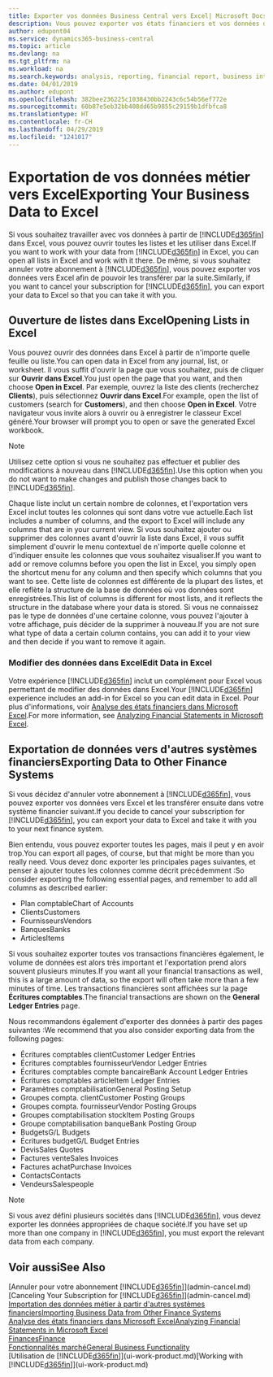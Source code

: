```yaml
---
title: Exporter vos données Business Central vers Excel| Microsoft Docs
description: Vous pouvez exporter vos états financiers et vos données de veille économique de Business Central vers Excel, ou ouvrir vos données dans Excel.
author: edupont04
ms.service: dynamics365-business-central
ms.topic: article
ms.devlang: na
ms.tgt_pltfrm: na
ms.workload: na
ms.search.keywords: analysis, reporting, financial report, business intelligence, BI, Excel
ms.date: 04/01/2019
ms.author: edupont
ms.openlocfilehash: 382bee236225c1038430bb2243c6c54b56ef772e
ms.sourcegitcommit: 60b87e5eb32bb408dd65b9855c29159b1dfbfca8
ms.translationtype: HT
ms.contentlocale: fr-CH
ms.lasthandoff: 04/29/2019
ms.locfileid: "1241017"
---
```

# <a name="exporting-your-business-data-to-excel"></a><span data-ttu-id="ad0ab-103">Exportation de vos données métier vers Excel</span><span class="sxs-lookup"><span data-stu-id="ad0ab-103">Exporting Your Business Data to Excel</span></span>
<span data-ttu-id="ad0ab-104">Si vous souhaitez travailler avec vos données à partir de [!INCLUDE[d365fin](includes/d365fin_md.md)] dans Excel, vous pouvez ouvrir toutes les listes et les utiliser dans Excel.</span><span class="sxs-lookup"><span data-stu-id="ad0ab-104">If you want to work with your data from [!INCLUDE[d365fin](includes/d365fin_md.md)] in Excel, you can open all lists in Excel and work with it there.</span></span> <span data-ttu-id="ad0ab-105">De même, si vous souhaitez annuler votre abonnement à [!INCLUDE[d365fin](includes/d365fin_md.md)], vous pouvez exporter vos données vers Excel afin de pouvoir les transférer par la suite.</span><span class="sxs-lookup"><span data-stu-id="ad0ab-105">Similarly, if you want to cancel your subscription for [!INCLUDE[d365fin](includes/d365fin_md.md)], you can export your data to Excel so that you can take it with you.</span></span>

## <a name="opening-lists-in-excel"></a><span data-ttu-id="ad0ab-106">Ouverture de listes dans Excel</span><span class="sxs-lookup"><span data-stu-id="ad0ab-106">Opening Lists in Excel</span></span>
<span data-ttu-id="ad0ab-107">Vous pouvez ouvrir des données dans Excel à partir de n'importe quelle feuille ou liste.</span><span class="sxs-lookup"><span data-stu-id="ad0ab-107">You can open data in Excel from any journal, list, or worksheet.</span></span> <span data-ttu-id="ad0ab-108">Il vous suffit d'ouvrir la page que vous souhaitez, puis de cliquer sur **Ouvrir dans Excel**.</span><span class="sxs-lookup"><span data-stu-id="ad0ab-108">You just open the page that you want, and then choose **Open in Excel**.</span></span> <span data-ttu-id="ad0ab-109">Par exemple, ouvrez la liste des clients (recherchez **Clients**), puis sélectionnez **Ouvrir dans Excel**.</span><span class="sxs-lookup"><span data-stu-id="ad0ab-109">For example, open the list of customers (search for **Customers**), and then choose **Open in Excel**.</span></span> <span data-ttu-id="ad0ab-110">Votre navigateur vous invite alors à ouvrir ou à enregistrer le classeur Excel généré.</span><span class="sxs-lookup"><span data-stu-id="ad0ab-110">Your browser will prompt you to open or save the generated Excel workbook.</span></span>  

> [!NOTE]
> <span data-ttu-id="ad0ab-111">Utilisez cette option si vous ne souhaitez pas effectuer et publier des modifications à nouveau dans [!INCLUDE[d365fin](includes/d365fin_md.md)].</span><span class="sxs-lookup"><span data-stu-id="ad0ab-111">Use this option when you do not want to make changes and publish those changes back to [!INCLUDE[d365fin](includes/d365fin_md.md)].</span></span>  

<span data-ttu-id="ad0ab-112">Chaque liste inclut un certain nombre de colonnes, et l'exportation vers Excel inclut toutes les colonnes qui sont dans votre vue actuelle.</span><span class="sxs-lookup"><span data-stu-id="ad0ab-112">Each list includes a number of columns, and the export to Excel will include any columns that are in your current view.</span></span> <span data-ttu-id="ad0ab-113">Si vous souhaitez ajouter ou supprimer des colonnes avant d'ouvrir la liste dans Excel, il vous suffit simplement d'ouvrir le menu contextuel de n'importe quelle colonne et d'indiquer ensuite les colonnes que vous souhaitez visualiser.</span><span class="sxs-lookup"><span data-stu-id="ad0ab-113">If you want to add or remove columns before you open the list in Excel, you simply open the shortcut menu for any column and then specify which columns that you want to see.</span></span> <span data-ttu-id="ad0ab-114">Cette liste de colonnes est différente de la plupart des listes, et elle reflète la structure de la base de données où vos données sont enregistrées.</span><span class="sxs-lookup"><span data-stu-id="ad0ab-114">This list of columns is different for most lists, and it reflects the structure in the database where your data is stored.</span></span> <span data-ttu-id="ad0ab-115">Si vous ne connaissez pas le type de données d'une certaine colonne, vous pouvez l'ajouter à votre affichage, puis décider de la supprimer à nouveau.</span><span class="sxs-lookup"><span data-stu-id="ad0ab-115">If you are not sure what type of data a certain column contains, you can add it to your view and then decide if you want to remove it again.</span></span>  

### <a name="edit-data-in-excel"></a><span data-ttu-id="ad0ab-116">Modifier des données dans Excel</span><span class="sxs-lookup"><span data-stu-id="ad0ab-116">Edit Data in Excel</span></span>
<span data-ttu-id="ad0ab-117">Votre expérience [!INCLUDE[d365fin](includes/d365fin_md.md)] inclut un complément pour Excel vous permettant de modifier des données dans Excel.</span><span class="sxs-lookup"><span data-stu-id="ad0ab-117">Your [!INCLUDE[d365fin](includes/d365fin_md.md)] experience includes an add-in for Excel so you can edit data in Excel.</span></span> <span data-ttu-id="ad0ab-118">Pour plus d'informations, voir [Analyse des états financiers dans Microsoft Excel](finance-analyze-excel.md).</span><span class="sxs-lookup"><span data-stu-id="ad0ab-118">For more information, see [Analyzing Financial Statements in Microsoft Excel](finance-analyze-excel.md).</span></span>  

## <a name="exporting-data-to-other-finance-systems"></a><span data-ttu-id="ad0ab-119">Exportation de données vers d'autres systèmes financiers</span><span class="sxs-lookup"><span data-stu-id="ad0ab-119">Exporting Data to Other Finance Systems</span></span>
<span data-ttu-id="ad0ab-120">Si vous décidez d'annuler votre abonnement à [!INCLUDE[d365fin](includes/d365fin_md.md)], vous pouvez exporter vos données vers Excel et les transférer ensuite dans votre système financier suivant.</span><span class="sxs-lookup"><span data-stu-id="ad0ab-120">If you decide to cancel your subscription for [!INCLUDE[d365fin](includes/d365fin_md.md)], you can export your data to Excel and take it with you to your next finance system.</span></span>  

<span data-ttu-id="ad0ab-121">Bien entendu, vous pouvez exporter toutes les pages, mais il peut y en avoir trop.</span><span class="sxs-lookup"><span data-stu-id="ad0ab-121">You can export all pages, of course, but that might be more than you really need.</span></span> <span data-ttu-id="ad0ab-122">Vous devez donc exporter les principales pages suivantes, et penser à ajouter toutes les colonnes comme décrit précédemment :</span><span class="sxs-lookup"><span data-stu-id="ad0ab-122">So consider exporting the following essential pages, and remember to add all columns as described earlier:</span></span>  

* <span data-ttu-id="ad0ab-123">Plan comptable</span><span class="sxs-lookup"><span data-stu-id="ad0ab-123">Chart of Accounts</span></span>  
* <span data-ttu-id="ad0ab-124">Clients</span><span class="sxs-lookup"><span data-stu-id="ad0ab-124">Customers</span></span>  
* <span data-ttu-id="ad0ab-125">Fournisseurs</span><span class="sxs-lookup"><span data-stu-id="ad0ab-125">Vendors</span></span>  
* <span data-ttu-id="ad0ab-126">Banques</span><span class="sxs-lookup"><span data-stu-id="ad0ab-126">Banks</span></span>  
* <span data-ttu-id="ad0ab-127">Articles</span><span class="sxs-lookup"><span data-stu-id="ad0ab-127">Items</span></span>  

<span data-ttu-id="ad0ab-128">Si vous souhaitez exporter toutes vos transactions financières également, le volume de données est alors très important et l'exportation prend alors souvent plusieurs minutes.</span><span class="sxs-lookup"><span data-stu-id="ad0ab-128">If you want all your financial transactions as well, this is a large amount of data, so the export will often take more than a few minutes of time.</span></span> <span data-ttu-id="ad0ab-129">Les transactions financières sont affichées sur la page **Écritures comptables**.</span><span class="sxs-lookup"><span data-stu-id="ad0ab-129">The financial transactions are shown on the **General Ledger Entries** page.</span></span>  

<span data-ttu-id="ad0ab-130">Nous recommandons également d'exporter des données à partir des pages suivantes :</span><span class="sxs-lookup"><span data-stu-id="ad0ab-130">We recommend that you also consider exporting data from the following pages:</span></span>  

* <span data-ttu-id="ad0ab-131">Écritures comptables client</span><span class="sxs-lookup"><span data-stu-id="ad0ab-131">Customer Ledger Entries</span></span>  
* <span data-ttu-id="ad0ab-132">Écritures comptables fournisseur</span><span class="sxs-lookup"><span data-stu-id="ad0ab-132">Vendor Ledger Entries</span></span>  
* <span data-ttu-id="ad0ab-133">Écritures comptables compte bancaire</span><span class="sxs-lookup"><span data-stu-id="ad0ab-133">Bank Account Ledger Entries</span></span>  
* <span data-ttu-id="ad0ab-134">Écritures comptables article</span><span class="sxs-lookup"><span data-stu-id="ad0ab-134">Item Ledger Entries</span></span>  
* <span data-ttu-id="ad0ab-135">Paramètres comptabilisation</span><span class="sxs-lookup"><span data-stu-id="ad0ab-135">General Posting Setup</span></span>  
* <span data-ttu-id="ad0ab-136">Groupes compta. client</span><span class="sxs-lookup"><span data-stu-id="ad0ab-136">Customer Posting Groups</span></span>  
* <span data-ttu-id="ad0ab-137">Groupes compta. fournisseur</span><span class="sxs-lookup"><span data-stu-id="ad0ab-137">Vendor Posting Groups</span></span>  
* <span data-ttu-id="ad0ab-138">Groupes comptabilisation stock</span><span class="sxs-lookup"><span data-stu-id="ad0ab-138">Item Posting Groups</span></span>  
* <span data-ttu-id="ad0ab-139">Groupe comptabilisation banque</span><span class="sxs-lookup"><span data-stu-id="ad0ab-139">Bank Posting Group</span></span>  
* <span data-ttu-id="ad0ab-140">Budgets</span><span class="sxs-lookup"><span data-stu-id="ad0ab-140">G/L Budgets</span></span>  
* <span data-ttu-id="ad0ab-141">Écritures budget</span><span class="sxs-lookup"><span data-stu-id="ad0ab-141">G/L Budget Entries</span></span>  
* <span data-ttu-id="ad0ab-142">Devis</span><span class="sxs-lookup"><span data-stu-id="ad0ab-142">Sales Quotes</span></span>  
* <span data-ttu-id="ad0ab-143">Factures vente</span><span class="sxs-lookup"><span data-stu-id="ad0ab-143">Sales Invoices</span></span>  
* <span data-ttu-id="ad0ab-144">Factures achat</span><span class="sxs-lookup"><span data-stu-id="ad0ab-144">Purchase Invoices</span></span>  
* <span data-ttu-id="ad0ab-145">Contacts</span><span class="sxs-lookup"><span data-stu-id="ad0ab-145">Contacts</span></span>  
* <span data-ttu-id="ad0ab-146">Vendeurs</span><span class="sxs-lookup"><span data-stu-id="ad0ab-146">Salespeople</span></span>  

> [!NOTE]  
>   <span data-ttu-id="ad0ab-147">Si vous avez défini plusieurs sociétés dans [!INCLUDE[d365fin](includes/d365fin_md.md)], vous devez exporter les données appropriées de chaque société.</span><span class="sxs-lookup"><span data-stu-id="ad0ab-147">If you have set up more than one company in [!INCLUDE[d365fin](includes/d365fin_md.md)], you must export the relevant data from each company.</span></span>

## <a name="see-also"></a><span data-ttu-id="ad0ab-148">Voir aussi</span><span class="sxs-lookup"><span data-stu-id="ad0ab-148">See Also</span></span>
<span data-ttu-id="ad0ab-149">[Annuler pour votre abonnement [!INCLUDE[d365fin](includes/d365fin_md.md)]](admin-cancel.md)</span><span class="sxs-lookup"><span data-stu-id="ad0ab-149">[Canceling Your Subscription for [!INCLUDE[d365fin](includes/d365fin_md.md)]](admin-cancel.md)</span></span>  
[<span data-ttu-id="ad0ab-150">Importation des données métier à partir d'autres systèmes financiers</span><span class="sxs-lookup"><span data-stu-id="ad0ab-150">Importing Business Data from Other Finance Systems</span></span>](across-import-data-configuration-packages.md)  
[<span data-ttu-id="ad0ab-151">Analyse des états financiers dans Microsoft Excel</span><span class="sxs-lookup"><span data-stu-id="ad0ab-151">Analyzing Financial Statements in Microsoft Excel</span></span>](finance-analyze-excel.md)  
[<span data-ttu-id="ad0ab-152">Finances</span><span class="sxs-lookup"><span data-stu-id="ad0ab-152">Finance</span></span>](finance.md)  
[<span data-ttu-id="ad0ab-153">Fonctionnalités marché</span><span class="sxs-lookup"><span data-stu-id="ad0ab-153">General Business Functionality</span></span>](ui-across-business-areas.md)  
<span data-ttu-id="ad0ab-154">[Utilisation de [!INCLUDE[d365fin](includes/d365fin_md.md)]](ui-work-product.md)</span><span class="sxs-lookup"><span data-stu-id="ad0ab-154">[Working with [!INCLUDE[d365fin](includes/d365fin_md.md)]](ui-work-product.md)</span></span>  
